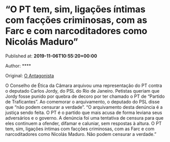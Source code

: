 
# “O PT tem, sim, ligações íntimas com facções criminosas, com as Farc e com narcoditadores como Nicolás Maduro”

Published at: **2019-11-06T10:55:20+00:00**

Author: ****

Original: [O Antagonista](https://www.oantagonista.com/brasil/o-pt-tem-sim-ligacoes-intimas-com-faccoes-criminosas-com-as-farc-e-com-narcoditadores-como-nicolas-maduro/)

O Conselho de Ética da Câmara arquivou uma representação do PT contra o deputado Carlos Jordy, do PSL do Rio de Janeiro.
Petistas queriam que Jordy fosse punido por quebra de decoro por ter chamado o PT de “Partido de Traficantes”.
Ao comemorar o arquivamento, o deputado do PSL disse que “não podem censurar a verdade”.
“O arquivamento desta denúncia é a justiça sendo feita. O PT é o partido que mais acusa de forma leviana seus adversários e o governo. A denúncia foi uma tentativa de censura para que eles continuem a ofender, difamar e caluniar, sem respostas à altura. O PT tem, sim, ligações íntimas com facções criminosas, com as Farc e com narcoditadores como Nicolás Maduro. Não podem censurar a verdade.”
